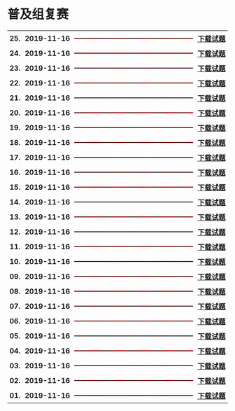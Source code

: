 # 普及组复赛

<table style="border:none;width:100%;">
  <tr>
    <th style="border:0px;text-align:left;padding:0px 5px;" nowrap>25.</th>
    <th style="border:0px;text-align:left;padding:0px 5px;" nowrap>2019-11-16</th>
    <th style="border:0px; width:100%;padding:0px 5px;">
      <hr style="height:1px; border:none; border-top:1px dashed red;">
    </th>
    <th style="border:0px;text-align:left;padding:0px 5px;" nowrap>
      <a href='junior-2019.zip' target="_blank">下载试题</a>
    </th>
  </tr>

  <tr>
    <th style="border:0px;text-align:left;padding:0px 5px;" nowrap>24.</th>
    <th style="border:0px;text-align:left;padding:0px 5px;" nowrap>2019-11-16</th>
    <th style="border:0px; width:100%;padding:0px 5px;">
      <hr style="height:1px; border:none; border-top:1px dashed red;">
    </th>
    <th style="border:0px;text-align:left;padding:0px 5px;" nowrap>
      <a href='junior-2018.zip' target="_blank">下载试题</a>
    </th>
  </tr>
  <tr>
    <th style="border:0px;text-align:left;padding:0px 5px;" nowrap>23.</th>
    <th style="border:0px;text-align:left;padding:0px 5px;" nowrap>2019-11-16</th>
    <th style="border:0px; width:100%;padding:0px 5px;">
      <hr style="height:1px; border:none; border-top:1px dashed red;">
    </th>
    <th style="border:0px;text-align:left;padding:0px 5px;" nowrap>
      <a href='junior-2017.zip' target="_blank">下载试题</a>
    </th>
  </tr>
  <tr>
    <th style="border:0px;text-align:left;padding:0px 5px;" nowrap>22.</th>
    <th style="border:0px;text-align:left;padding:0px 5px;" nowrap>2019-11-16</th>
    <th style="border:0px; width:100%;padding:0px 5px;">
      <hr style="height:1px; border:none; border-top:1px dashed red;">
    </th>
    <th style="border:0px;text-align:left;padding:0px 5px;" nowrap>
      <a href='junior-2016.zip' target="_blank">下载试题</a>
    </th>
  </tr>
  <tr>
    <th style="border:0px;text-align:left;padding:0px 5px;" nowrap>21.</th>
    <th style="border:0px;text-align:left;padding:0px 5px;" nowrap>2019-11-16</th>
    <th style="border:0px; width:100%;padding:0px 5px;">
      <hr style="height:1px; border:none; border-top:1px dashed red;">
    </th>
    <th style="border:0px;text-align:left;padding:0px 5px;" nowrap>
      <a href='junior-2015.zip' target="_blank">下载试题</a>
    </th>
  </tr>
  <tr>
    <th style="border:0px;text-align:left;padding:0px 5px;" nowrap>20.</th>
    <th style="border:0px;text-align:left;padding:0px 5px;" nowrap>2019-11-16</th>
    <th style="border:0px; width:100%;padding:0px 5px;">
      <hr style="height:1px; border:none; border-top:1px dashed red;">
    </th>
    <th style="border:0px;text-align:left;padding:0px 5px;" nowrap>
      <a href='junior-2014.zip' target="_blank">下载试题</a>
    </th>
  </tr>
  <tr>
    <th style="border:0px;text-align:left;padding:0px 5px;" nowrap>19.</th>
    <th style="border:0px;text-align:left;padding:0px 5px;" nowrap>2019-11-16</th>
    <th style="border:0px; width:100%;padding:0px 5px;">
      <hr style="height:1px; border:none; border-top:1px dashed red;">
    </th>
    <th style="border:0px;text-align:left;padding:0px 5px;" nowrap>
      <a href='junior-2013.zip' target="_blank">下载试题</a>
    </th>
  </tr>
  <tr>
    <th style="border:0px;text-align:left;padding:0px 5px;" nowrap>18.</th>
    <th style="border:0px;text-align:left;padding:0px 5px;" nowrap>2019-11-16</th>
    <th style="border:0px; width:100%;padding:0px 5px;">
      <hr style="height:1px; border:none; border-top:1px dashed red;">
    </th>
    <th style="border:0px;text-align:left;padding:0px 5px;" nowrap>
      <a href='junior-2012.zip' target="_blank">下载试题</a>
    </th>
  </tr>
  <tr>
    <th style="border:0px;text-align:left;padding:0px 5px;" nowrap>17.</th>
    <th style="border:0px;text-align:left;padding:0px 5px;" nowrap>2019-11-16</th>
    <th style="border:0px; width:100%;padding:0px 5px;">
      <hr style="height:1px; border:none; border-top:1px dashed red;">
    </th>
    <th style="border:0px;text-align:left;padding:0px 5px;" nowrap>
      <a href='junior-2011.zip' target="_blank">下载试题</a>
    </th>
  </tr>
  <tr>
    <th style="border:0px;text-align:left;padding:0px 5px;" nowrap>16.</th>
    <th style="border:0px;text-align:left;padding:0px 5px;" nowrap>2019-11-16</th>
    <th style="border:0px; width:100%;padding:0px 5px;">
      <hr style="height:1px; border:none; border-top:1px dashed red;">
    </th>
    <th style="border:0px;text-align:left;padding:0px 5px;" nowrap>
      <a href='junior-2010.zip' target="_blank">下载试题</a>
    </th>
  </tr>
  <tr>
    <th style="border:0px;text-align:left;padding:0px 5px;" nowrap>15.</th>
    <th style="border:0px;text-align:left;padding:0px 5px;" nowrap>2019-11-16</th>
    <th style="border:0px; width:100%;padding:0px 5px;">
      <hr style="height:1px; border:none; border-top:1px dashed red;">
    </th>
    <th style="border:0px;text-align:left;padding:0px 5px;" nowrap>
      <a href='junior-2009.zip' target="_blank">下载试题</a>
    </th>
  </tr>
  <tr>
    <th style="border:0px;text-align:left;padding:0px 5px;" nowrap>14.</th>
    <th style="border:0px;text-align:left;padding:0px 5px;" nowrap>2019-11-16</th>
    <th style="border:0px; width:100%;padding:0px 5px;">
      <hr style="height:1px; border:none; border-top:1px dashed red;">
    </th>
    <th style="border:0px;text-align:left;padding:0px 5px;" nowrap>
      <a href='junior-2008.zip' target="_blank">下载试题</a>
    </th>
  </tr>
  <tr>
    <th style="border:0px;text-align:left;padding:0px 5px;" nowrap>13.</th>
    <th style="border:0px;text-align:left;padding:0px 5px;" nowrap>2019-11-16</th>
    <th style="border:0px; width:100%;padding:0px 5px;">
      <hr style="height:1px; border:none; border-top:1px dashed red;">
    </th>
    <th style="border:0px;text-align:left;padding:0px 5px;" nowrap>
      <a href='junior-2007.zip' target="_blank">下载试题</a>
    </th>
  </tr>
  <tr>
    <th style="border:0px;text-align:left;padding:0px 5px;" nowrap>12.</th>
    <th style="border:0px;text-align:left;padding:0px 5px;" nowrap>2019-11-16</th>
    <th style="border:0px; width:100%;padding:0px 5px;">
      <hr style="height:1px; border:none; border-top:1px dashed red;">
    </th>
    <th style="border:0px;text-align:left;padding:0px 5px;" nowrap>
      <a href='junior-2006.zip' target="_blank">下载试题</a>
    </th>
  </tr>
  <tr>
    <th style="border:0px;text-align:left;padding:0px 5px;" nowrap>11.</th>
    <th style="border:0px;text-align:left;padding:0px 5px;" nowrap>2019-11-16</th>
    <th style="border:0px; width:100%;padding:0px 5px;">
      <hr style="height:1px; border:none; border-top:1px dashed red;">
    </th>
    <th style="border:0px;text-align:left;padding:0px 5px;" nowrap>
      <a href='junior-2005.zip' target="_blank">下载试题</a>
    </th>
  </tr>
  <tr>
    <th style="border:0px;text-align:left;padding:0px 5px;" nowrap>10.</th>
    <th style="border:0px;text-align:left;padding:0px 5px;" nowrap>2019-11-16</th>
    <th style="border:0px; width:100%;padding:0px 5px;">
      <hr style="height:1px; border:none; border-top:1px dashed red;">
    </th>
    <th style="border:0px;text-align:left;padding:0px 5px;" nowrap>
      <a href='junior-2004.zip' target="_blank">下载试题</a>
    </th>
  </tr>
  <tr>
    <th style="border:0px;text-align:left;padding:0px 5px;" nowrap>09.</th>
    <th style="border:0px;text-align:left;padding:0px 5px;" nowrap>2019-11-16</th>
    <th style="border:0px; width:100%;padding:0px 5px;">
      <hr style="height:1px; border:none; border-top:1px dashed red;">
    </th>
    <th style="border:0px;text-align:left;padding:0px 5px;" nowrap>
      <a href='junior-2003.zip' target="_blank">下载试题</a>
    </th>
  </tr>
  <tr>
    <th style="border:0px;text-align:left;padding:0px 5px;" nowrap>08.</th>
    <th style="border:0px;text-align:left;padding:0px 5px;" nowrap>2019-11-16</th>
    <th style="border:0px; width:100%;padding:0px 5px;">
      <hr style="height:1px; border:none; border-top:1px dashed red;">
    </th>
    <th style="border:0px;text-align:left;padding:0px 5px;" nowrap>
      <a href='junior-2002.zip' target="_blank">下载试题</a>
    </th>
  </tr>
  <tr>
    <th style="border:0px;text-align:left;padding:0px 5px;" nowrap>07.</th>
    <th style="border:0px;text-align:left;padding:0px 5px;" nowrap>2019-11-16</th>
    <th style="border:0px; width:100%;padding:0px 5px;">
      <hr style="height:1px; border:none; border-top:1px dashed red;">
    </th>
    <th style="border:0px;text-align:left;padding:0px 5px;" nowrap>
      <a href='junior-2001.zip' target="_blank">下载试题</a>
    </th>
  </tr>
  <tr>
    <th style="border:0px;text-align:left;padding:0px 5px;" nowrap>06.</th>
    <th style="border:0px;text-align:left;padding:0px 5px;" nowrap>2019-11-16</th>
    <th style="border:0px; width:100%;padding:0px 5px;">
      <hr style="height:1px; border:none; border-top:1px dashed red;">
    </th>
    <th style="border:0px;text-align:left;padding:0px 5px;" nowrap>
      <a href='junior-2000.zip' target="_blank">下载试题</a>
    </th>
  </tr>
  <tr>
    <th style="border:0px;text-align:left;padding:0px 5px;" nowrap>05.</th>
    <th style="border:0px;text-align:left;padding:0px 5px;" nowrap>2019-11-16</th>
    <th style="border:0px; width:100%;padding:0px 5px;">
      <hr style="height:1px; border:none; border-top:1px dashed red;">
    </th>
    <th style="border:0px;text-align:left;padding:0px 5px;" nowrap>
      <a href='junior-1999.zip' target="_blank">下载试题</a>
    </th>
  </tr>
  <tr>
    <th style="border:0px;text-align:left;padding:0px 5px;" nowrap>04.</th>
    <th style="border:0px;text-align:left;padding:0px 5px;" nowrap>2019-11-16</th>
    <th style="border:0px; width:100%;padding:0px 5px;">
      <hr style="height:1px; border:none; border-top:1px dashed red;">
    </th>
    <th style="border:0px;text-align:left;padding:0px 5px;" nowrap>
      <a href='junior-1998.zip' target="_blank">下载试题</a>
    </th>
  </tr>
  <tr>
    <th style="border:0px;text-align:left;padding:0px 5px;" nowrap>03.</th>
    <th style="border:0px;text-align:left;padding:0px 5px;" nowrap>2019-11-16</th>
    <th style="border:0px; width:100%;padding:0px 5px;">
      <hr style="height:1px; border:none; border-top:1px dashed red;">
    </th>
    <th style="border:0px;text-align:left;padding:0px 5px;" nowrap>
      <a href='junior-1997.zip' target="_blank">下载试题</a>
    </th>
  </tr>
  <tr>
    <th style="border:0px;text-align:left;padding:0px 5px;" nowrap>02.</th>
    <th style="border:0px;text-align:left;padding:0px 5px;" nowrap>2019-11-16</th>
    <th style="border:0px; width:100%;padding:0px 5px;">
      <hr style="height:1px; border:none; border-top:1px dashed red;">
    </th>
    <th style="border:0px;text-align:left;padding:0px 5px;" nowrap>
      <a href='junior-1996.zip' target="_blank">下载试题</a>
    </th>
  </tr>
  <tr>
    <th style="border:0px;text-align:left;padding:0px 5px;" nowrap>01.</th>
    <th style="border:0px;text-align:left;padding:0px 5px;" nowrap>2019-11-16</th>
    <th style="border:0px; width:100%;padding:0px 5px;">
      <hr style="height:1px; border:none; border-top:1px dashed red;">
    </th>
    <th style="border:0px;text-align:left;padding:0px 5px;" nowrap>
      <a href='junior-1995.zip' target="_blank">下载试题</a>
    </th>
  </tr>
</table>

